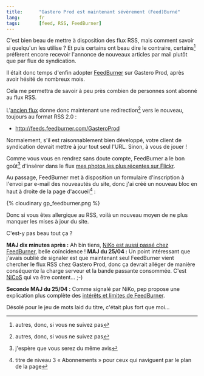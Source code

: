 ```yaml
---
title:      "Gastero Prod est maintenant sévèrement (Feed)Burné"
lang:       fr
tags:       [feed, RSS, FeedBurner]
---
```


C'est bien beau de mettre à disposition des flux RSS, mais comment savoir si quelqu'un les utilise ? Et puis certains ont beau dire le contraire, certains[^1] préfèrent encore recevoir l'annonce de nouveaux articles par mail plutôt que par flux de syndication.

[^1]: autres, donc, si vous ne suivez pas

Il était donc temps d'enfin adopter [FeedBurner](http://www.feedburner.com/) sur Gastero Prod, après avoir hésité de nombreux mois.

Cela me permettra de savoir à peu près combien de personnes sont abonné au flux RSS.

L'[ancien flux](/atom.xml) donne donc maintenant une redirection[^1] vers le nouveau, toujours au format RSS 2.0 :

- <http://feeds.feedburner.com/GasteroProd>

Normalement, s'il est raisonnablement bien développé, votre client de syndication devrait mettre à jour tout seul l'URL. Sinon, à vous de jouer !

Comme vous vous en rendrez sans doute compte, FeedBurner a le bon goût[^2] d'insérer dans le flux [mes photos les plus récentes sur Flickr](https://www.flickr.com/photos/nicolas-hoizey/).

Au passage, FeedBurner met à disposition un formulaire d'inscription à l'envoi par e-mail des nouveautés du site, donc j'ai créé un nouveau bloc en haut à droite de la page d'accueil[^3] :

{% cloudinary gp_feedburner.png %}

Donc si vous êtes allergique au RSS, voilà un nouveau moyen de ne plus manquer les mises à jour du site.

C'est-y pas beau tout ça ?

**MAJ dix minutes après :** Ah bin tiens, [NiKo est aussi passé chez FeedBurner](http://www.prendreuncafe.com/blog/2006/04/24/442-amenagement-des-flux-de-syndication), belle coïncidence !
**MAJ du 25/04 :** Un point intéressant que j'avais oublié de signaler est que maintenant seul FeedBurner vient chercher le flux RSS chez Gastero Prod, donc ça devrait alléger de manière conséquente la charge serveur et la bande passante consommée. C'est [NiCoS](http://www.unelectronlibre.info/) qui va être content… ;-)

**Seconde MAJ du 25/04 :** Comme signalé par NiKo, pep propose une explication plus complète des [intérêts et limites de FeedBurner](http://www.callmepep.org/blog/2006/04/24/291-utilisation-de-feedburner-pour-les-fils-de-syndication-principaux).


[^1]: code 301, comme « déplacé définitivement », pour les techniciens

[^2]: j'espère que vous serez du même avis

[^3]: titre de niveau 3 « Abonnements » pour ceux qui naviguent par le plan de la page

Désolé pour le jeu de mots laid du titre, c'était plus fort que moi…
